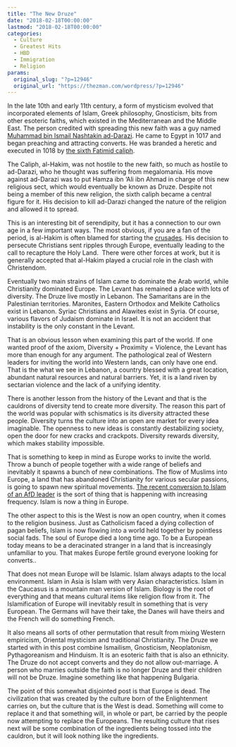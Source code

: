 ```yaml
---
title: "The New Druze"
date: "2018-02-18T00:00:00"
lastmod: "2018-02-18T00:00:00"
categories:
  - Culture
  - Greatest Hits
  - HBD
  - Immigration
  - Religion
params:
  original_slug: "?p=12946"
  original_url: "https://thezman.com/wordpress/?p=12946"
---
```


In the late 10th and early 11th century, a form of mysticism evolved
that incorporated elements of Islam, Greek philosophy, Gnosticism, bits
from other esoteric faiths, which existed in the Mediterranean and the
Middle East. The person credited with spreading this new faith was a guy
named [Muhammad bin Ismail Nashtakin
ad-Darazi](https://en.wikipedia.org/wiki/Ad-Darazi). He came to Egypt in
1017 and began preaching and attracting converts. He was branded a
heretic and executed in 1018 by [the sixth Fatimid
caliph](https://en.wikipedia.org/wiki/Al-Hakim_bi-Amr_Allah).

The Caliph, al-Hakim, was not hostile to the new faith, so much as
hostile to ad-Darazi, who he thought was suffering from megalomania. His
move against ad-Darazi was to put Hamza ibn ‘Ali ibn Ahmad in charge of
this new religious sect, which would eventually be known as Druze.
Despite not being a member of this new religion, the sixth caliph became
a central figure for it. His decision to kill ad-Darazi changed the
nature of the religion and allowed it to spread.

This is an interesting bit of serendipity, but it has a connection to
our own age in a few important ways. The most obvious, if you are a fan
of the period, is al-Hakim is often blamed for starting the
[crusades](https://en.wikipedia.org/wiki/First_Crusade). His decision to
persecute Christians sent ripples through Europe, eventually leading to
the call to recapture the Holy Land.  There were other forces at work,
but it is generally accepted that al-Hakim played a crucial role in the
clash with Christendom.

Eventually two main strains of Islam came to dominate the Arab world,
while Christianity dominated Europe. The Levant has remained a place
with lots of diversity. The Druze live mostly in Lebanon. The Samaritans
are in the Palestinian territories. Maronites, Eastern Orthodox and
Melkite Catholics exist in Lebanon. Syriac Christians and Alawites exist
in Syria. Of course, various flavors of Judaism dominate in Israel. It
is not an accident that instability is the only constant in the Levant.

That is an obvious lesson when examining this part of the world. If one
wanted proof of the axiom, Diversity + Proximity = Violence, the Levant
has more than enough for any argument. The pathological zeal of Western
leaders for inviting the world into Western lands, can only have one
end. That is the what we see in Lebanon, a country blessed with a great
location, abundant natural resources and natural barriers. Yet, it is a
land riven by sectarian violence and the lack of a unifying identity.

There is another lesson from the history of the Levant and that is the
cauldrons of diversity tend to create more diversity. The reason this
part of the world was popular with schismatics is its diversity
attracted these people. Diversity turns the culture into an open are
market for every idea imaginable. The openness to new ideas is
constantly destabilizing society, open the door for new cracks and
crackpots. Diversity rewards diversity, which makes stability
impossible.

That is something to keep in mind as Europe works to invite the world.
Throw a bunch of people together with a wide range of beliefs and
inevitably it spawns a bunch of new combinations. The flow of Muslims
into Europe, a land that has abandoned Christianity for various secular
passions, is going to spawn new spiritual movements. [The recent
conversion to Islam of an AfD
leader](https://www.thelocal.de/20180124/leading-member-of-far-right-afd-in-brandenburg-converts-to-islam)
is the sort of thing that is happening with increasing frequency. Islam
is now a thing in Europe.

The other aspect to this is the West is now an open country, when it
comes to the religion business. Just as Catholicism faced a dying
collection of pagan beliefs, Islam is now flowing into a world held
together by pointless social fads. The soul of Europe died a long time
ago. To be a European today means to be a deracinated stranger in a land
that is increasingly unfamiliar to you. That makes Europe fertile ground
everyone looking for converts..

That does not mean Europe will be Islamic. Islam always adapts to the
local environment. Islam in Asia is Islam with very Asian
characteristics. Islam in the Caucasus is a mountain man version of
Islam. Biology is the root of everything and that means cultural items
like religion flow from it. The Islamification of Europe will inevitably
result in something that is very European. The Germans will have their
take, the Danes will have theirs and the French will do something
French.

It also means all sorts of other permutation that result from mixing
Western empiricism, Oriental mysticism and traditional Christianity. The
Druze we started with in this post combine Ismailism, Gnosticism,
Neoplatonism, Pythagoreanism and Hinduism. It is an esoteric faith that
is also an ethnicity. The Druze do not accept converts and they do not
allow out-marriage. A person who marries outside the faith is no longer
Druze and their children will not be Druze. Imagine something like that
happening Bulgaria.

The point of this somewhat disjointed post is that Europe is dead. The
civilization that was created by the culture born of the Enlightenment
carries on, but the culture that is the West is dead. Something will
come to replace it and that something will, in whole or part, be carried
by the people now attempting to replace the Europeans. The resulting
culture that rises next will be some combination of the ingredients
being tossed into the cauldron, but it will look nothing like the
ingredients.
